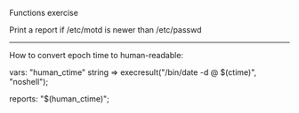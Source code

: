 Functions exercise

Print a report if /etc/motd is newer than /etc/passwd

---------------

How to convert epoch time to human-readable:

vars:
  "human_ctime"
     string => execresult("/bin/date -d @ $(ctime)", "noshell");

reports:
  "$(human_ctime)";

